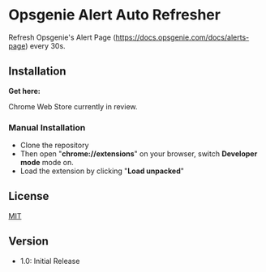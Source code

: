 # Opsgenie Alert Auto Refresher

Refresh Opsgenie's Alert Page (https://docs.opsgenie.com/docs/alerts-page) every 30s.

## Installation

**Get here:**

Chrome Web Store currently in review.

### Manual Installation

* Clone the repository
* Then open "**chrome://extensions**" on your browser, switch **Developer mode** mode on.
* Load the extension by clicking "**Load unpacked**"

## License

[MIT](https://choosealicense.com/licenses/mit/)

## Version

* 1.0: Initial Release
